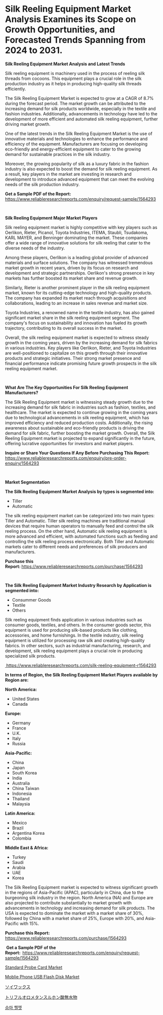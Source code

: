 <p><h1>Silk Reeling Equipment Market Analysis Examines its Scope on Growth Opportunities, and Forecasted Trends Spanning from 2024 to 2031.</h1></p><p><strong>Silk Reeling Equipment Market Analysis and Latest Trends</strong></p>
<p><p>Silk reeling equipment is machinery used in the process of reeling silk threads from cocoons. This equipment plays a crucial role in the silk production industry as it helps in producing high-quality silk threads efficiently.</p><p>The Silk Reeling Equipment Market is expected to grow at a CAGR of 8.7% during the forecast period. The market growth can be attributed to the increasing demand for silk products worldwide, especially in the textile and fashion industries. Additionally, advancements in technology have led to the development of more efficient and automated silk reeling equipment, further driving market growth.</p><p>One of the latest trends in the Silk Reeling Equipment Market is the use of innovative materials and technologies to enhance the performance and efficiency of the equipment. Manufacturers are focusing on developing eco-friendly and energy-efficient equipment to cater to the growing demand for sustainable practices in the silk industry.</p><p>Moreover, the growing popularity of silk as a luxury fabric in the fashion industry is also expected to boost the demand for silk reeling equipment. As a result, key players in the market are investing in research and development to introduce advanced equipment that can meet the evolving needs of the silk production industry.</p></p>
<p><strong>Get a Sample PDF of the Report:&nbsp;</strong> <a href="https://www.reliableresearchreports.com/enquiry/request-sample/1564293">https://www.reliableresearchreports.com/enquiry/request-sample/1564293</a></p>
<p>&nbsp;</p>
<p><strong>Silk Reeling Equipment Major Market Players</strong></p>
<p><p>Silk reeling equipment market is highly competitive with key players such as Oerlikon, Rieter, Picanol, Toyota Industries, ITEMA, Staubli, Tsudakoma, KARL MAYER, and Benninger dominating the market. These companies offer a wide range of innovative solutions for silk reeling that cater to the diverse needs of the industry.</p><p>Among these players, Oerlikon is a leading global provider of advanced materials and surface solutions. The company has witnessed tremendous market growth in recent years, driven by its focus on research and development and strategic partnerships. Oerlikon's strong presence in key markets has further boosted its market share and revenue growth.</p><p>Similarly, Rieter is another prominent player in the silk reeling equipment market, known for its cutting-edge technology and high-quality products. The company has expanded its market reach through acquisitions and collaborations, leading to an increase in sales revenue and market size.</p><p>Toyota Industries, a renowned name in the textile industry, has also gained significant market share in the silk reeling equipment segment. The company's focus on sustainability and innovation has fueled its growth trajectory, contributing to its overall success in the market.</p><p>Overall, the silk reeling equipment market is expected to witness steady growth in the coming years, driven by the increasing demand for silk fabrics in various industries. Key players like Oerlikon, Rieter, and Toyota Industries are well-positioned to capitalize on this growth through their innovative products and strategic initiatives. Their strong market presence and financial performance indicate promising future growth prospects in the silk reeling equipment market.</p></p>
<p>&nbsp;</p>
<p><strong>What Are The Key Opportunities For Silk Reeling Equipment Manufacturers?</strong></p>
<p><p>The Silk Reeling Equipment market is witnessing steady growth due to the increasing demand for silk fabric in industries such as fashion, textiles, and healthcare. The market is expected to continue growing in the coming years due to technological advancements in silk reeling equipment, which has improved efficiency and reduced production costs. Additionally, the rising awareness about sustainable and eco-friendly products is driving the demand for silk fabric, further boosting the market growth. Overall, the Silk Reeling Equipment market is projected to expand significantly in the future, offering lucrative opportunities for investors and market players.</p></p>
<p><strong>Inquire or Share Your Questions If Any Before Purchasing This Report:</strong> <a href="https://www.reliableresearchreports.com/enquiry/pre-order-enquiry/1564293">https://www.reliableresearchreports.com/enquiry/pre-order-enquiry/1564293</a></p>
<p>&nbsp;</p>
<p><strong>Market Segmentation</strong></p>
<p><strong>The Silk Reeling Equipment Market Analysis by types is segmented into:</strong></p>
<p><ul><li>Tiller</li><li>Automatic</li></ul></p>
<p><p>The silk reeling equipment market can be categorized into two main types: Tiller and Automatic. Tiller silk reeling machines are traditional manual devices that require human operators to manually feed and control the silk reeling process. On the other hand, Automatic silk reeling equipment is more advanced and efficient, with automated functions such as feeding and controlling the silk reeling process electronically. Both Tiller and Automatic markets cater to different needs and preferences of silk producers and manufacturers.</p></p>
<p><strong>Purchase this Report:&nbsp;</strong><a href="https://www.reliableresearchreports.com/purchase/1564293">https://www.reliableresearchreports.com/purchase/1564293</a></p>
<p>&nbsp;</p>
<p><strong>The Silk Reeling Equipment Market Industry Research by Application is segmented into:</strong></p>
<p><ul><li>Consummer Goods</li><li>Textile</li><li>Others</li></ul></p>
<p><p>Silk reeling equipment finds application in various industries such as consumer goods, textiles, and others. In the consumer goods sector, this equipment is used for producing silk-based products like clothing, accessories, and home furnishings. In the textile industry, silk reeling equipment is utilized for processing raw silk and creating high-quality fabrics. In other sectors, such as industrial manufacturing, research, and development, silk reeling equipment plays a crucial role in producing specialized silk products.</p></p>
<p><a href="https://www.reliableresearchreports.com/silk-reeling-equipment-r1564293">&nbsp;https://www.reliableresearchreports.com/silk-reeling-equipment-r1564293</a></p>
<p><strong>In terms of Region, the Silk Reeling Equipment Market Players available by Region are:</strong></p>
<p>
    <p> <strong> North America: </strong>
        <ul>
            <li>United States</li>
            <li>Canada</li>
        </ul>
        </p> 
    <p> <strong> Europe: </strong>
        <ul>
            <li>Germany</li>
            <li>France</li>
            <li>U.K.</li>
            <li>Italy</li>
            <li>Russia</li>
        </ul>
        </p> 
    <p> <strong> Asia-Pacific: </strong>
        <ul>
            <li>China</li>
            <li>Japan</li>
            <li>South Korea</li>
            <li>India</li>
            <li>Australia</li>
            <li>China Taiwan</li>
            <li>Indonesia</li>
            <li>Thailand</li>
            <li>Malaysia</li>
        </ul>
        </p> 
    <p> <strong> Latin America: </strong>
        <ul>
            <li>Mexico</li>
            <li>Brazil</li>
            <li>Argentina Korea</li>
            <li>Colombia</li>
        </ul>
        </p> 
    <p> <strong> Middle East & Africa: </strong>
        <ul>
            <li>Turkey</li>
            <li>Saudi</li>
            <li>Arabia</li>
            <li>UAE</li>
            <li>Korea</li>
        </ul>
    </p>
    </p>
<p><p>The Silk Reeling Equipment market is expected to witness significant growth in the regions of Asia-Pacific (APAC), particularly in China, due to the burgeoning silk industry in the region. North America (NA) and Europe are also projected to contribute substantially to market growth with advancements in technology and increasing demand for silk products. The USA is expected to dominate the market with a market share of 30%, followed by China with a market share of 25%, Europe with 20%, and Asia-Pacific with 15%.</p></p>
<p><strong>Purchase this Report: </strong><a href="https://www.reliableresearchreports.com/purchase/1564293">https://www.reliableresearchreports.com/purchase/1564293</a></p>
<p>&nbsp;<strong>Get a Sample PDF of the Report:&nbsp;&nbsp;</strong><a href="https://www.reliableresearchreports.com/enquiry/request-sample/1564293">https://www.reliableresearchreports.com/enquiry/request-sample/1564293</a></p>
<p><strong></strong></p>
<p><p><a href="https://www.linkedin.com/pulse/standard-probe-card-market-size-trends-complete-industry-overview-kdgjf?trackingId=9uy3pKfKRt%2BddoUQP3xMQQ%3D%3D">Standard Probe Card Market</a></p><p><a href="https://www.linkedin.com/pulse/moblie-phone-usb-flash-disk-market-furnishes-information-share-i5fjf?trackingId=jxaTII2tdIQ1JW64c8gVHQ%3D%3D">Moblie Phone USB Flash Disk Market</a></p><p><a href="https://medium.com/@kaiyohnson76845/%E5%A4%A7%E8%B1%86%E3%83%AF%E3%83%83%E3%82%AF%E3%82%B9%E5%B8%82%E5%A0%B4-2031%E5%B9%B4%E3%81%BE%E3%81%A7%E3%81%AE%E5%8B%95%E5%90%91-%E4%BA%88%E6%B8%AC-%E7%AB%B6%E4%BA%89%E5%88%86%E6%9E%90-c233868f6621">ソイワックス</a></p><p><a href="https://medium.com/@redsalmon1949/%E3%83%88%E3%83%AA%E3%83%95%E3%83%AB%E3%82%AA%E3%83%AD%E3%83%A1%E3%82%BF%E3%83%B3%E3%82%B9%E3%83%AB%E3%83%9B%E3%83%B3%E9%85%B8%E7%84%A1%E6%B0%B4%E4%BD%93%E5%B8%82%E5%A0%B4-%E5%B8%82%E5%A0%B4cagr-%E5%B8%82%E5%A0%B4%E5%8B%95%E5%90%91-%E3%81%8A%E3%82%88%E3%81%B3%E6%88%90%E9%95%B7%E6%88%A6%E7%95%A5%E3%81%AB%E9%96%A2%E3%81%99%E3%82%8B%E6%B4%9E%E5%AF%9F-1ebaee6eaf20">トリフルオロメタンスルホン酸無水物</a></p><p><a href="https://medium.com/@fabiancobuc20222022/%EB%A7%90-%ED%83%80%EA%B8%B0-%ED%97%AC%EB%A9%A7-%EC%8B%9C%EC%9E%A5-%EB%B3%B4%EA%B3%A0%EC%84%9C%EB%8A%94-%EC%9D%B4-%EC%8B%9C%EC%9E%A5%EC%9D%98-%EC%B5%9C%EC%8B%A0-%ED%8A%B8%EB%A0%8C%EB%93%9C%EC%99%80-%EC%84%B1%EC%9E%A5-%EA%B8%B0%ED%9A%8C%EB%A5%BC-%EB%B3%B4%EC%97%AC%EC%A4%8D%EB%8B%88%EB%8B%A4-6b85bb01e1a6">승마 헬멧</a></p></p>